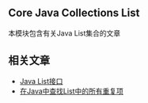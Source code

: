 ## Core Java Collections List

本模块包含有关Java List集合的文章

## 相关文章

+ [Java List接口](docs/Java-List接口.md)
+ [在Java中查找List中的所有重复项](docs/在Java中查找列表中的所有重复项.md)